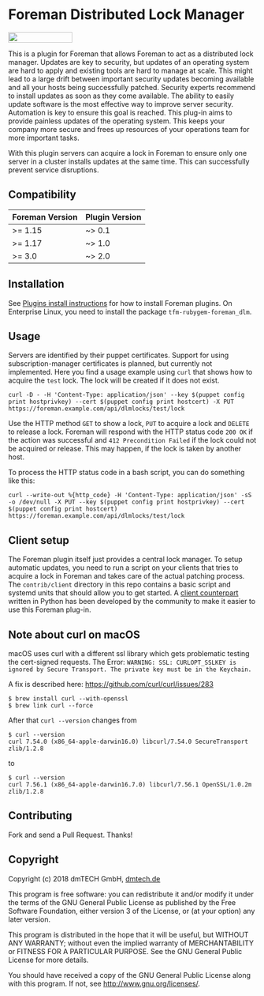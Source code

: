 # Foreman Distributed Lock Manager

[<img src="https://opensourcelogos.aws.dmtech.cloud/dmTECH_opensource_logo%401x.svg" height="21" width="130">](https://www.dmtech.de/)

This is a plugin for Foreman that allows Foreman to act as a distributed lock manager.
Updates are key to security, but updates of an operating system are hard to apply and existing tools are hard to manage at scale. This might lead to a large drift between important security updates becoming available and all your hosts being successfully patched. Security experts recommend to install updates as soon as they come available. The ability to easily update software is the most effective way to improve server security. Automation is key to ensure this goal is reached.
This plug-in aims to provide painless updates of the operating system. This keeps your company more secure and frees up resources of your operations team for more important tasks.

With this plugin servers can acquire a lock in Foreman to ensure only one server in a cluster installs updates at the same time. This can successfully prevent service disruptions.

## Compatibility

| Foreman Version | Plugin Version |
| --------------- | -------------- |
| >= 1.15         | ~> 0.1         |
| >= 1.17         | ~> 1.0         |
| >= 3.0          | ~> 2.0         |

## Installation

See [Plugins install instructions](https://theforeman.org/plugins/)
for how to install Foreman plugins.
On Enterprise Linux, you need to install the package `tfm-rubygem-foreman_dlm`.

## Usage

Servers are identified by their puppet certificates. Support for using subscription-manager certificates is planned, but currently not implemented.
Here you find a usage example using `curl` that shows how to acquire the `test` lock. The lock will be created if it does not exist.

```
curl -D - -H 'Content-Type: application/json' --key $(puppet config print hostprivkey) --cert $(puppet config print hostcert) -X PUT https://foreman.example.com/api/dlmlocks/test/lock
```

Use the HTTP method `GET` to show a lock, `PUT` to acquire a lock and `DELETE` to release a lock.
Foreman will respond with the HTTP status code `200 OK` if the action was successful and `412 Precondition Failed` if the lock could not be acquired or release. This may happen, if the lock is taken by another host.

To process the HTTP status code in a bash script, you can do something like this:

```
curl --write-out %{http_code} -H 'Content-Type: application/json' -sS -o /dev/null -X PUT --key $(puppet config print hostprivkey) --cert $(puppet config print hostcert) https://foreman.example.com/api/dlmlocks/test/lock
```

## Client setup

The Foreman plugin itself just provides a central lock manager. To setup automatic updates, you need to run a script on your clients that tries to acquire a lock in Foreman and takes care of the actual patching process.
The `contrib/client` directory in this repo contains a basic script and systemd units that should allow you to get started.
A [client counterpart](https://github.com/schlitzered/foreman_dlm_updater) written in Python has been developed by the community to make it easier to use this Foreman plug-in.

## Note about curl on macOS

macOS uses curl with a different ssl library which gets problematic testing the cert-signed requests.
The Error:
`WARNING: SSL: CURLOPT_SSLKEY is ignored by Secure Transport. The private key must be in the Keychain.`

A fix is described here:
https://github.com/curl/curl/issues/283

```
$ brew install curl --with-openssl
$ brew link curl --force
```

After that `curl --version` changes from

```
$ curl --version
curl 7.54.0 (x86_64-apple-darwin16.0) libcurl/7.54.0 SecureTransport zlib/1.2.8
```

to

```
$ curl --version
curl 7.56.1 (x86_64-apple-darwin16.7.0) libcurl/7.56.1 OpenSSL/1.0.2m zlib/1.2.8
```

## Contributing

Fork and send a Pull Request. Thanks!

## Copyright

Copyright (c) 2018 dmTECH GmbH, [dmtech.de](https://www.dmtech.de/)

This program is free software: you can redistribute it and/or modify
it under the terms of the GNU General Public License as published by
the Free Software Foundation, either version 3 of the License, or
(at your option) any later version.

This program is distributed in the hope that it will be useful,
but WITHOUT ANY WARRANTY; without even the implied warranty of
MERCHANTABILITY or FITNESS FOR A PARTICULAR PURPOSE. See the
GNU General Public License for more details.

You should have received a copy of the GNU General Public License
along with this program. If not, see <http://www.gnu.org/licenses/>.
